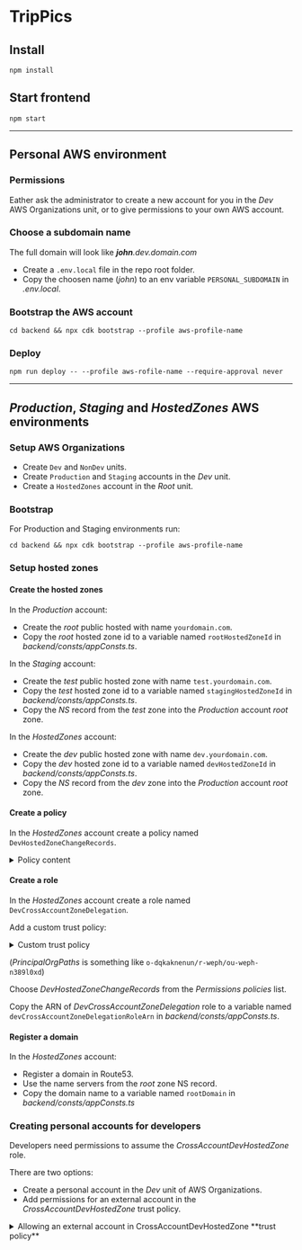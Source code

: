 # TripPics

## Install
`npm install`

## Start frontend
`npm start`

----


## Personal AWS environment

### Permissions

Eather ask the administrator to create a new account for you in the *Dev* AWS Organizations unit, or to give permissions to your own AWS account.

### Choose a subdomain name

The full domain will look like *__john__.dev.domain.com*

* Create a `.env.local` file in the repo root folder.
* Copy the choosen name (*john*) to an env variable `PERSONAL_SUBDOMAIN` in *.env.local*.

### Bootstrap the AWS account

`cd backend && npx cdk bootstrap --profile aws-profile-name`

### Deploy

`npm run deploy -- --profile aws-rofile-name --require-approval never`

----

## *Production*, *Staging* and *HostedZones* AWS environments

### Setup AWS Organizations
* Create `Dev` and `NonDev` units.
* Create `Production` and `Staging` accounts in the *Dev* unit.
* Create a `HostedZones` account in the *Root* unit.

### Bootstrap

For Production and Staging environments run:

`cd backend && npx cdk bootstrap --profile aws-profile-name`

### Setup hosted zones

#### Create the hosted zones

In the *Production* account:
* Create the *root* public hosted with name `yourdomain.com`.
* Copy the *root* hosted zone id to a variable named `rootHostedZoneId` in *backend/consts/appConsts.ts*.

In the *Staging* account:
* Create the *test* public hosted zone with name `test.yourdomain.com`.
* Copy the *test* hosted zone id to a variable named `stagingHostedZoneId` in *backend/consts/appConsts.ts*.
* Copy the *NS* record from the *test* zone into the *Production* account *root* zone.

In the *HostedZones* account:
* Create the *dev* public hosted zone with name `dev.yourdomain.com`.
* Copy the *dev* hosted zone id to a variable named `devHostedZoneId` in *backend/consts/appConsts.ts*.
* Copy the *NS* record from the *dev* zone into the *Production* account *root* zone.

#### Create a policy

In the *HostedZones* account create a policy named `DevHostedZoneChangeRecords`.

<details>
    <summary>Policy content</summary>

    {
        "Version": "2012-10-17",
        "Statement": [
            {
                "Effect": "Allow",
                "Action": "route53:ChangeResourceRecordSets",
                "Resource": "arn:aws:route53:::hostedzone/dev-hosted-zone-id"
            },
            {
                "Effect": "Allow",
                "Action": "route53:ListHostedZonesByName",
                "Resource": "*"
            }
        ]
    }
</details>

#### Create a role

In the *HostedZones* account create a role named `DevCrossAccountZoneDelegation`.

Add a custom trust policy:

<details>
    <summary>Custom trust policy</summary>

    {
        "Version": "2012-10-17",
        "Statement": [
            {
                "Effect": "Allow",
                "Principal": {
                    "AWS": "*"
                },
                "Action": "sts:AssumeRole",
                "Condition": {
                    "ForAnyValue:StringLike": {
                        "aws:PrincipalOrgPaths": "aws-organizations-path-to-dev-unit/*"
                    }
                }
            }
        ]
    }
</details>

(*PrincipalOrgPaths* is something like `o-dqkaknenun/r-weph/ou-weph-n389l0xd`)

Choose *DevHostedZoneChangeRecords* from the *Permissions policies* list.

Copy the ARN of *DevCrossAccountZoneDelegation* role to a variable named `devCrossAccountZoneDelegationRoleArn` in *backend/consts/appConsts.ts*.

#### Register a domain

In the *HostedZones* account:

* Register a domain in Route53.
* Use the name servers from the *root* zone NS record.
* Copy the domain name to a variable named `rootDomain` in *backend/consts/appConsts.ts*

### Creating personal accounts for developers

Developers need permissions to assume the *CrossAccountDevHostedZone* role.

There are two options:

* Create a personal account in the *Dev* unit of AWS Organizations.
* Add permissions for an external account in the *CrossAccountDevHostedZone* trust policy.

<details>
    <summary>Allowing an external account in CrossAccountDevHostedZone **trust policy**</summary>

     {
        "Effect": "Allow",
        "Principal": {
            "AWS": "external-account-id"
        },
        "Action": "sts:AssumeRole"
    }
</details>